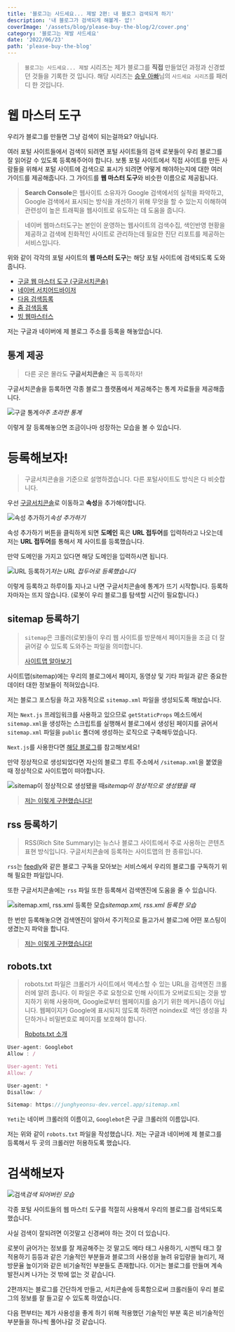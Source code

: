 ```yaml
---
title: '블로그는 사드세요... 제발 2편: 내 블로그 검색되게 하기'
description: '내 블로그가 검색되게 해볼게- 얍!'
coverImage: '/assets/blog/please-buy-the-blog/2/cover.png'
category: '블로그는 제발 사드세요'
date: '2022/06/23'
path: 'please-buy-the-blog'
---
```


> `블로그는 사드세요... 제발` 시리즈는 제가 블로그를 **직접** 만들었던 과정과 신경썼던 것들을 기록한 것 입니다. 해당 시리즈는 [승우 아빠](https://www.youtube.com/c/%EC%8A%B9%EC%9A%B0%EC%95%84%EB%B9%A0)님의 `사드세요 시리즈`를 패러디 한 것입니다.

# 웹 마스터 도구

우리가 블로그를 만들면 그냥 검색이 되는걸까요? 아닙니다.

여러 포털 사이트들에서 검색이 되려면 포털 사이트들의 검색 로봇들이 우리 블로그를 잘 읽어갈 수 있도록 등록해주어야 합니다.
보통 포털 사이트에서 직접 사이트를 만든 사람들을 위해서 포털 사이트에 검색으로 표시가 되려면 어떻게 해야하는지에 대한 여러 가이드를 제공해줍니다. 그 가이드를 **웹 마스터 도구**와 비슷한 이름으로 제공됩니다.

> **Search Console**은 웹사이트 소유자가 Google 검색에서의 실적을 파악하고, Google 검색에서 표시되는 방식을 개선하기 위해 무엇을 할 수 있는지 이해하여 관련성이 높은 트래픽을 웹사이트로 유도하는 데 도움을 줍니다.

> 네이버 웹마스터도구는 본인이 운영하는 웹사이트의 검색수집, 색인반영 현황을 제공하고 검색에 친화적인 사이트로 관리하는데 필요한 진단 리포트를 제공하는 서비스입니다.

위와 같이 각각의 포털 사이트의 **웹 마스터 도구**는 해당 포털 사이트에 검색되도록 도와줍니다.

- [구글 웹 마스터 도구 (구글서치콘솔)](https://developers.google.com/search/docs/beginner/search-console?hl=ko)
- [네이버 서치어드바이저](https://searchadvisor.naver.com/)
- [다음 검색등록](https://register.search.daum.net/index.daum)
- [줌 검색등록](https://help.zum.com/submit)
- [빙 웹마스터스](https://www.bing.com/webmasters/about?mkt=ko-kr)

저는 구글과 네이버에 제 블로그 주소를 등록을 해놓았습니다.

## 통계 제공
 
> 다른 곳은 몰라도 **구글서치콘솔**은 꼭 등록하자!

구글서치콘솔을 등록하면 각종 블로그 플랫폼에서 제공해주는 통계 자료들을 제공해줍니다.

![구글 통계](/assets/blog/please-buy-the-blog/2/1.png)_아주 초라한 통계_

이렇게 잘 등록해놓으면 조금이나마 성장하는 모습을 볼 수 있습니다.

# 등록해보자!

> 구글서치콘솔을 기준으로 설명하겠습니다. 다른 포털사이트도 방식은 다 비슷합니다.

우선 [구글서치콘솔](https://developers.google.com/search/docs/beginner/search-console?hl=ko)로 이동하고 **속성**을 추가해야합니다.

![속성 추가하기](/assets/blog/please-buy-the-blog/2/2.png)_속성 추가하기_

속성 추가하기 버튼을 클릭하게 되면 **도메인** 혹은 **URL 접두어**를 입력하라고 나오는데 저는 **URL 접두어**를 통해서 제 사이트를 등록했습니다.

만약 도메인을 가지고 있다면 해당 도메인을 입력하시면 됩니다.

![URL 등록하기](/assets/blog/please-buy-the-blog/2/3.png)_저는 URL 접두어로 등록했습니다_

이렇게 등록하고 하루이틀 지나고 나면 구글서치콘솔에 통계가 뜨기 시작합니다. 등록하자마자는 뜨지 않습니다. (로봇이 우리 블로그를 탐색할 시간이 필요합니다.)

## sitemap 등록하기

> `sitemap`은 크롤러(로봇)들이 우리 웹 사이트를 방문해서 페이지들을 조금 더 잘 긁어갈 수 있도록 도와주는 파일을 의미합니다.
>
> [사이트맵 알아보기](https://developers.google.com/search/docs/advanced/sitemaps/overview?hl=ko)

사이트맵(sitemap)에는 우리의 블로그에서 페이지, 동영상 및 기타 파일과 같은 중요한 데이터 대한 정보들이 적혀있습니다.

저는 블로그 포스팅을 하고 자동적으로 `sitemap.xml` 파일을 생성되도록 해놨습니다.

저는 `Next.js` 프레임워크를 사용하고 있으므로 `getStaticProps` 메소드에서 `sitemap.xml`을 생성하는 스크립트를 실행해서 블로그에서 생성된 페이지를 긁어서 `sitemap.xml` 파일을 `public` 폴더에 생성하는 로직으로 구축해두었습니다.

`Next.js`를 사용한다면 [해당 블로그](https://medium.com/volla-live/next-js%EB%A5%BC-%EC%9C%84%ED%95%9C-sitemap-generator-%EB%A7%8C%EB%93%A4%EA%B8%B0-10fc917d307e)를 참고해보세요!

만약 정상적으로 생성되었다면 자신의 블로그 루트 주소에서 `/sitemap.xml`을 붙였을 때 정상적으로 사이트맵이 떠야합니다.

![sitemap이 정상적으로 생성됐을 때](/assets/blog/please-buy-the-blog/2/4.png)_sitemap이 정상적으로 생성됐을 때_

> [저는 이렇게 구현했습니다!](https://github.com/junghyeonsu/junghyeonsu.dev/blob/main/src/scripts/sitemap.js)

## rss 등록하기

> RSS(Rich Site Summary)는 뉴스나 블로그 사이트에서 주로 사용하는 콘텐츠 표현 방식입니다. 구글서치콘솔에 등록하는 사이트맵의 한 종류입니다.

`rss`는 [feedly](https://feedly.com/)와 같은 블로그 구독을 모아보는 서비스에서 우리의 블로그를 구독하기 위해 필요한 파일입니다.

또한 구글서치콘솔에는 `rss` 파일 또한 등록해서 검색엔진에 도움을 줄 수 있습니다.

![sitemap.xml, rss.xml 등록한 모습](/assets/blog/please-buy-the-blog/2/5.png)_sitemap.xml, rss.xml 등록한 모습_

한 번만 등록해놓으면 검색엔진이 알아서 주기적으로 들고가서 블로그에 어떤 포스팅이 생겼는지 파악을 합니다.

> [저는 이렇게 구현했습니다!](https://github.com/junghyeonsu/junghyeonsu.dev/blob/main/src/scripts/rss.ts)

## robots.txt

> robots.txt 파일은 크롤러가 사이트에서 액세스할 수 있는 URL을 검색엔진 크롤러에 알려 줍니다. 이 파일은 주로 요청으로 인해 사이트가 오버로드되는 것을 방지하기 위해 사용하며, Google로부터 웹페이지를 숨기기 위한 메커니즘이 아닙니다. 웹페이지가 Google에 표시되지 않도록 하려면 noindex로 색인 생성을 차단하거나 비밀번호로 페이지를 보호해야 합니다.
> 
> [Robots.txt 소개](https://developers.google.com/search/docs/advanced/robots/intro?hl=ko)

```ts
User-agent: Googlebot
Allow : / 

User-agent: Yeti
Allow: /

User-agent: *
Disallow: /

Sitemap: https://junghyeonsu-dev.vercel.app/sitemap.xml
```

`Yeti`는 네이버 크롤러의 이름이고, `Googlebot`은 구글 크롤러의 이름입니다.

저는 위와 같이 `robots.txt` 파일을 작성했습니다. 저는 구글과 네이버에 제 블로그를 등록해서 두 곳의 크롤러만 허용하도록 했습니다.

# 검색해보자

![검색](/assets/blog/please-buy-the-blog/2/5.png)_검색 되어버린 모습_

각종 포털 사이트들의 웹 마스터 도구를 적절히 사용해서 우리의 블로그를 검색되도록 했습니다.

사실 검색이 잘되려면 이것말고 신경써야 하는 것이 더 있습니다.

로봇이 긁어가는 정보를 잘 제공해주는 것 말고도 메타 태그 사용하기, 시멘틱 태그 잘 적용하기 등등과 같은 기술적인 부분들과 블로그의 사용성을 늘려 유입량을 늘리기, 재방문율 높이기와 같은 비기술적인 부분들도 존재합니다. 이거는 블로그를 만들며 계속 발전시켜 나가는 것 밖에 없는 것 같습니다.

2편까지는 블로그를 간단하게 만들고, 서치콘솔에 등록함으로써 크롤러들이 우리 블로그의 정보를 잘 들고갈 수 있도록 하였습니다.

다음 편부터는 제가 사용성을 좋게 하기 위해 적용했던 기술적인 부분 혹은 비기술적인 부분들을 하나씩 풀어나갈 것 같습니다.
